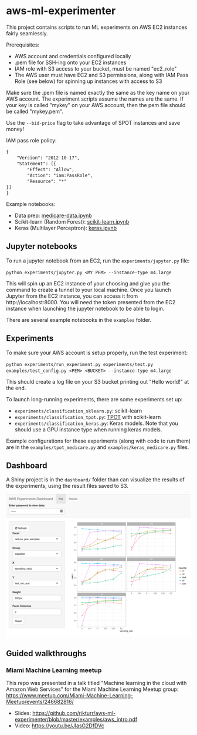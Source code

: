 # aws-ml-experimenter

This project contains scripts to run ML experiments on AWS EC2 instances fairly seamlessly.

Prerequisites:

* AWS account and credentials configured locally
* .pem file for SSH-ing onto your EC2 instances
* IAM role with S3 access to your bucket, must be named "ec2_role"
* The AWS user must have EC2 and S3 permissions, along with IAM Pass Role (see below) for spinning up instances with access to S3

Make sure the .pem file is named exactly the same as the key name on your AWS account. The experiment scripts assume the names are the same. If your key is called "mykey" on your AWS account, then the pem file should be called "mykey.pem".

Use the `--bid-price` flag to take advantage of SPOT instances and save money!

IAM pass role policy:

```
{
    "Version": "2012-10-17",
    "Statement": [{
        "Effect": "Allow",
        "Action": "iam:PassRole",
        "Resource": "*"
}]
}
```

Example notebooks:

* Data prep: [medicare-data.ipynb](https://github.com/rikturr/aws-ml-experimenter/blob/master/examples/medicare-data.ipynb)
* Scikit-learn (Random Forest): [scikit-learn.ipynb](https://github.com/rikturr/aws-ml-experimenter/blob/master/examples/scikit-learn.ipynb)
* Keras (Multilayer Perceptron): [keras.ipynb](https://github.com/rikturr/aws-ml-experimenter/blob/master/examples/keras.ipynb)

## Jupyter notebooks

To run a jupyter notebook from an EC2, run the `experiments/jupyter.py` file:
 
`python experiments/jupyter.py <MY PEM> --instance-type m4.large`

This will spin up an EC2 instance of your choosing and give you the command to create a tunnel to your local machine. Once you launch Jupyter from the EC2 instance, you can access it from http://localhost:8000. You will need the token presented from the EC2 instance when launching the jupyter notebook to be able to login.

There are several example notebooks in the `examples` folder.

## Experiments

To make sure your AWS account is setup properly, run the test experiment:

`python experiments/run_experiment.py experiments/test.py examples/test_config.py <PEM> <BUCKET> --instance-type m4.large`

This should create a log file on your S3 bucket printing out "Hello world!" at the end.

To launch long-running experiments, there are some experiments set up:

* `experiments/classification_sklearn.py`: scikit-learn 
* `experiments/classification_tpot.py`: [TPOT](https://github.com/EpistasisLab/tpot) with scikit-learn 
* `experiments/classification_keras.py`: Keras models. Note that you should use a GPU instance type when running keras models.

Example configurations for these experiments (along with code to run them) are in the `examples/tpot_medicare.py` and `examples/keras_medicare.py` files.

## Dashboard

A Shiny project is in the `dashboard/` folder than can visualize the results of the experiments, using the result files saved to S3.

![Shiny](dashboard.png)


## Guided walkthroughs

### Miami Machine Learning meetup

This repo was presented in a talk titled "Machine learning in the cloud with Amazon Web Services" for the Miami Machine Learning Meetup group: https://www.meetup.com/Miami-Machine-Learning-Meetup/events/246682816/

* Slides: https://github.com/rikturr/aws-ml-experimenter/blob/master/examples/aws_intro.pdf
* Video: https://youtu.be/JIasG2DfDVc